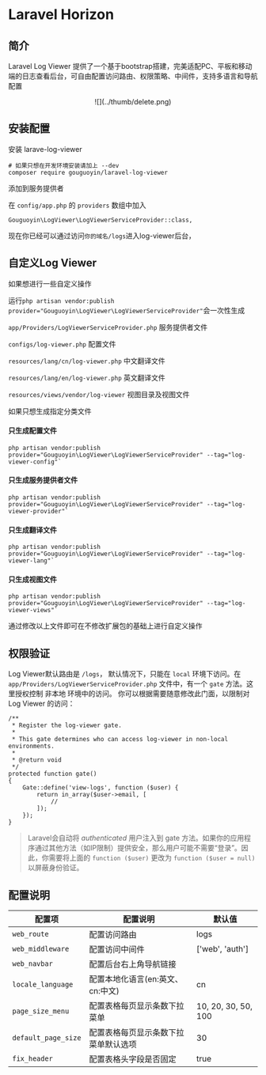 # Laravel Horizon

## 简介

Laravel Log Viewer 提供了一个基于bootstrap搭建，完美适配PC、平板和移动端的日志查看后台，可自由配置访问路由、权限策略、中间件，支持多语言和导航配置

<p align="center">
![](../thumb/delete.png)
</p>

<a name="installation"></a>
## 安装配置

安装 larave-log-viewer

    # 如果只想在开发环境安装请加上 --dev
    composer require gouguoyin/laravel-log-viewer

添加到服务提供者

在 `config/app.php` 的 `providers` 数组中加入

    Gouguoyin\LogViewer\LogViewerServiceProvider::class,

现在你已经可以通过访问`你的域名/logs`进入log-viewer后台，

## 自定义Log Viewer

如果想进行一些自定义操作

运行`php artisan vendor:publish provider="Gouguoyin\LogViewer\LogViewerServiceProvider"`会一次性生成

`app/Providers/LogViewerServiceProvider.php` 服务提供者文件

`configs/log-viewer.php` 配置文件

`resources/lang/cn/log-viewer.php` 中文翻译文件

`resources/lang/en/log-viewer.php` 英文翻译文件

`resources/views/vendor/log-viewer` 视图目录及视图文件

如果只想生成指定分类文件

#### 只生成配置文件

    php artisan vendor:publish provider="Gouguoyin\LogViewer\LogViewerServiceProvider" --tag="log-viewer-config"`

#### 只生成服务提供者文件

    php artisan vendor:publish provider="Gouguoyin\LogViewer\LogViewerServiceProvider" --tag="log-viewer-provider"`

#### 只生成翻译文件

    php artisan vendor:publish provider="Gouguoyin\LogViewer\LogViewerServiceProvider" --tag="log-viewer-lang"`

#### 只生成视图文件

    php artisan vendor:publish provider="Gouguoyin\LogViewer\LogViewerServiceProvider" --tag="log-viewer-views"`

通过修改以上文件即可在不修改扩展包的基础上进行自定义操作

## 权限验证
Log Viewer默认路由是 `/logs`， 默认情况下，只能在 `local` 环境下访问。在  `app/Providers/LogViewerServiceProvider.php` 文件中，有一个 `gate` 方法。这里授权控制 非本地 环境中的访问。 你可以根据需要随意修改此门面，以限制对 Log Viewer 的访问：

    /**
     * Register the log-viewer gate.
     *
     * This gate determines who can access log-viewer in non-local environments.
     *
     * @return void
     */
    protected function gate()
    {
        Gate::define('view-logs', function ($user) {
            return in_array($user->email, [
                //
            ]);
        });
    }

> Laravel会自动将 *authenticated* 用户注入到 gate 方法。如果你的应用程序通过其他方法（如IP限制）提供安全，那么用户可能不需要“登录”。因此，你需要将上面的 `function ($user)` 更改为  `function ($user = null)`以屏蔽身份验证。

## 配置说明
| 配置项 | 配置说明 | 默认值 |
| --- | --- | --- | 
| `web_route` |  配置访问路由 | logs |
| `web_middleware` |  配置访问中间件 | ['web', 'auth'] |
| `web_navbar` |  配置后台右上角导航链接 |  |
| `locale_language` |  配置本地化语言(en:英文、cn:中文) | cn |
| `page_size_menu` |  配置表格每页显示条数下拉菜单 | 10, 20, 30, 50, 100 |
| `default_page_size` |  配置表格每页显示条数下拉菜单默认选项 | 30 |
| `fix_header` |  配置表格头字段是否固定 | true |
